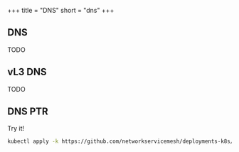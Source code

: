 +++
title = "DNS"
short = "dns"
+++

## DNS
TODO

## vL3 DNS
TODO

## DNS PTR

Try it!
```bash
kubectl apply -k https://github.com/networkservicemesh/deployments-k8s/examples/features/dns?ref=2101410e8086b5ee9cd0e04ba93865451b482f1a
```